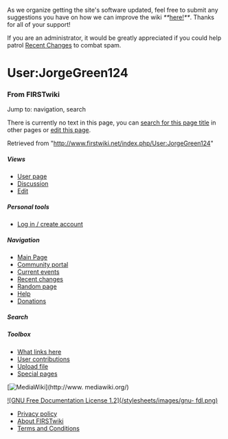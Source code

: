 As we organize getting the site's software updated, feel free to submit any
suggestions you have on how we can improve the wiki
_**_[here!](/index.php/User:Hallry/Suggestions "User:Hallry/Suggestions"
)_**_. Thanks for all of your support!

If you are an administrator, it would be greatly appreciated if you could help
patrol [Recent Changes](/index.php/Special:Recentchanges
"Special:Recentchanges" ) to combat spam.

# User:JorgeGreen124

### From FIRSTwiki

Jump to: navigation, search

There is currently no text in this page, you can [search for this page
title](/index.php/Special:Search/JorgeGreen124 "Special:Search/JorgeGreen124"
) in other pages or [edit this
page](http://www.firstwiki.net/index.php?title=User:JorgeGreen124&action=edit
"http://www.firstwiki.net/index.php?title=User:JorgeGreen124&action=edit" ).

Retrieved from "<http://www.firstwiki.net/index.php/User:JorgeGreen124>"

##### Views

  * [User page](/index.php?title=User:JorgeGreen124&action=edit)
  * [Discussion](/index.php?title=User_talk:JorgeGreen124&action=edit)
  * [Edit](/index.php?title=User:JorgeGreen124&action=edit)

##### Personal tools

  * [Log in / create account](/index.php?title=Special:Userlogin&returnto=User:JorgeGreen124)

[](/index.php/Main_Page "Main Page" )

##### Navigation

  * [Main Page](/index.php/Main_Page)
  * [Community portal](/index.php/FIRSTwiki:Community_portal)
  * [Current events](/index.php/Current_events)
  * [Recent changes](/index.php/Special:Recentchanges)
  * [Random page](/index.php/Special:Random)
  * [Help](/index.php/FIRSTwiki:Help)
  * [Donations](/index.php/FIRSTwiki:Site_support)

##### Search



##### Toolbox

  * [What links here](/index.php/Special:Whatlinkshere/User:JorgeGreen124)
  * [User contributions](/index.php/Special:Contributions/JorgeGreen124)
  * [Upload file](/index.php/Special:Upload)
  * [Special pages](/index.php/Special:Specialpages)

[![MediaWiki](/skins/common/images/poweredby_mediawiki_88x31.png)](http://www.
mediawiki.org/)

[![GNU Free Documentation License 1.2](/stylesheets/images/gnu-
fdl.png)](http://www.gnu.org/copyleft/fdl.html)

  * [Privacy policy](/index.php/FIRSTwiki:Privacy_policy "FIRSTwiki:Privacy policy" )
  * [About FIRSTwiki](/index.php/FIRSTwiki:About "FIRSTwiki:About" )
  * [Terms and Conditions](/index.php/FIRSTwiki:Terms_and_conditions "FIRSTwiki:Terms and conditions" )

